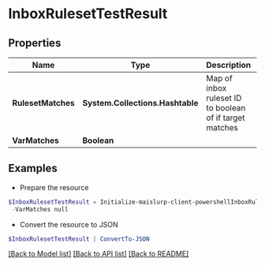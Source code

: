 # InboxRulesetTestResult
## Properties

Name | Type | Description | Notes
------------ | ------------- | ------------- | -------------
**RulesetMatches** | **System.Collections.Hashtable** | Map of inbox ruleset ID to boolean of if target matches | 
**VarMatches** | **Boolean** |  | 

## Examples

- Prepare the resource
```powershell
$InboxRulesetTestResult = Initialize-maislurp-client-powershellInboxRulesetTestResult  -RulesetMatches null `
 -VarMatches null
```

- Convert the resource to JSON
```powershell
$InboxRulesetTestResult | ConvertTo-JSON
```

[[Back to Model list]](../README#documentation-for-models) [[Back to API list]](../README#documentation-for-api-endpoints) [[Back to README]](../README)

